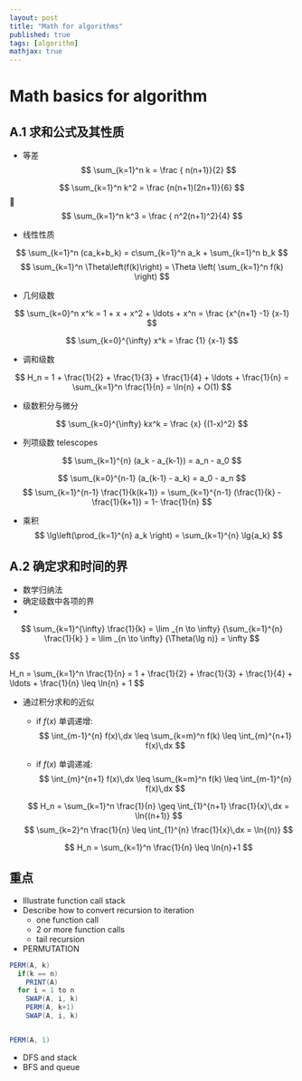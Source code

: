 ```yaml
---
layout: post
title: "Math for algorithms"
published: true
tags: [algorithm]
mathjax: true
---
```


# Math basics for algorithm

## A.1 求和公式及其性质

* 等差
$$
\sum_{k=1}^n k = \frac { n(n+1)}{2}
$$

$$
\sum_{k=1}^n k^2 = \frac {n(n+1)(2n+1)}{6}
$$

$$
\sum_{k=1}^n k^3 = \frac { n^2(n+1)^2}{4}
$$

* 线性性质

$$
\sum_{k=1}^n (ca_k+b_k) = c\sum_{k=1}^n a_k + \sum_{k=1}^n b_k
$$
$$
\sum_{k=1}^n \Theta\left(f(k)\right) =  \Theta \left( \sum_{k=1}^n f(k) \right)
$$

* 几何级数
  
$$
\sum_{k=0}^n x^k = 1 + x + x^2 + \ldots + x^n = \frac {x^{n+1} -1} {x-1}
$$
  
$$
\sum_{k=0}^{\infty} x^k = \frac {1} {x-1}
$$

* 调和级数

$$
H_n = 1 + \frac{1}{2} + \frac{1}{3} + \frac{1}{4} + \ldots + \frac{1}{n} = \sum_{k=1}^n \frac{1}{n} = \ln{n} + O(1)
$$

* 级数积分与微分

$$
\sum_{k=0}^{\infty} kx^k = \frac {x} {(1-x)^2}
$$

* 列项级数 telescopes

$$
\sum_{k=1}^{n} (a_k - a_{k-1}) = a_n - a_0
$$

$$
\sum_{k=0}^{n-1} (a_{k-1} - a_k) = a_0 - a_n 
$$
$$
\sum_{k=1}^{n-1} \frac{1}{k(k+1)} = 
\sum_{k=1}^{n-1} (\frac{1}{k} - \frac{1}{k+1}) = 1- \frac{1}{n}
$$

* 乘积
$$
\lg\left(\prod_{k=1}^{n} a_k \right) = \sum_{k=1}^{n} \lg{a_k}
$$


## A.2 确定求和时间的界


* 数学归纳法
* 确定级数中各项的界
* 
$$
\sum_{k=1}^{\infty} \frac{1}{k}  = \lim _{n \to \infty} {\sum_{k=1}^{n} \frac{1}{k} } =  \lim _{n \to \infty} {\Theta(\lg n)}  = \infty
$$

$$

H_n = \sum_{k=1}^n \frac{1}{n} = 1 + \frac{1}{2} + \frac{1}{3} + \frac{1}{4} + \ldots + \frac{1}{n}  \leq \ln{n} + 1
$$

* 通过积分求和的近似

  * if $f(x)$ 单调递增:
  $$
    \int_{m-1}^{n} f(x)\,dx  \leq \sum_{k=m}^n f(k) \leq  \int_{m}^{n+1} f(x)\,dx
  $$

  * if $f(x)$ 单调递减:
  $$
    \int_{m}^{n+1} f(x)\,dx  \leq \sum_{k=m}^n f(k) \leq  \int_{m-1}^{n} f(x)\,dx
  $$

  $$
  H_n = \sum_{k=1}^n \frac{1}{n} \geq \int_{1}^{n+1} \frac{1}{x}\,dx = \ln{(n+1)}
  $$
  $$
  \sum_{k=2}^n \frac{1}{n} \leq \int_{1}^{n} \frac{1}{x}\,dx = \ln{(n)}
  $$

  $$
  H_n = \sum_{k=1}^n \frac{1}{n} \leq \ln{n}+1
  $$



## 重点

* Illustrate function call stack
* Describe how to convert recursion to iteration
  * one function call
  * 2 or more function calls
  * tail recursion
* PERMUTATION

```java
PERM(A, k)
  if(k == n)
    PRINT(A)
  for i = 1 to n 
    SWAP(A, i, k)
    PERM(A, k+1)
    SWAP(A, i, k)


PERM(A, 1)

```
* DFS and stack
* BFS and queue